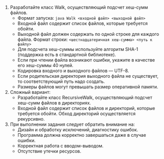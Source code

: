 1. Разработайте класс Walk, осуществляющий подсчет хеш-сумм файлов.
   - Формат запуска:
   `java Walk <входной файл> <выходной файл>`
   - Входной файл содержит список файлов, которые требуется обойти.
   - Выходной файл должен содержать по одной строке для каждого файла. Формат строки:
   `<шестнадцатеричная хеш-сумма> <путь к файлу>`
   - Для подсчета хеш-суммы используйте алгоритм SHA-1 (поддержка есть в стандартной библиотеке).
   - Если при чтении файла возникают ошибки, укажите в качестве его хеш-суммы 40 нулей.
   - Кодировка входного и выходного файлов — UTF-8.
   - Если родительская директория выходного файла не существует, то соответствующий путь надо создать.
   - Размеры файлов могут превышать размер оперативной памяти.
2. Сложный вариант:
   - Разработайте класс RecursiveWalk, осуществляющий подсчет хеш-сумм файлов в директориях.
   - Входной файл содержит список файлов и директорий, которые требуется обойти. Обход директорий осуществляется рекурсивно.
3. При выполнении задания следует обратить внимание на:
   - Дизайн и обработку исключений, диагностику ошибок.
   - Программа должна корректно завершаться даже в случае ошибки.
   - Корректная работа с вводом-выводом.
   - Отсутствие утечки ресурсов.
